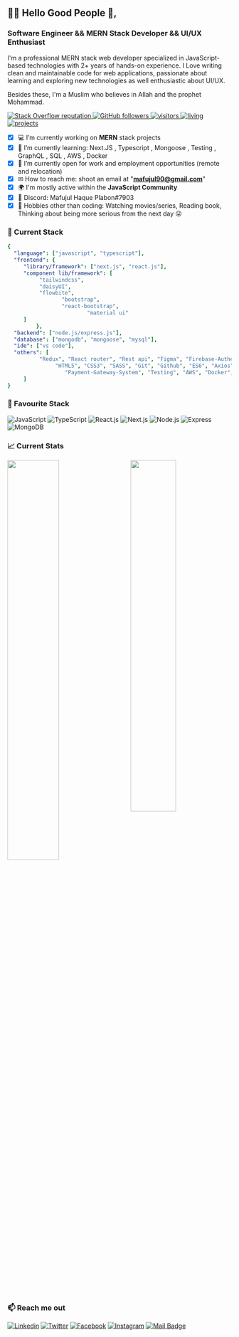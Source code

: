 ## :man_office_worker: Hello Good People 👋,
### Software Engineer && MERN Stack Developer && UI/UX Enthusiast

I'm a professional MERN stack web developer specialized in JavaScript-based technologies with 2+ years of hands-on experience. I Love writing clean and maintainable code for web applications, passionate about learning and exploring new technologies as well enthusiastic about UI/UX.

Besides these, I'm a Muslim who believes in Allah and the prophet Mohammad.
<p align="left">
       <a href="https://stackoverflow.com/users/19081882/mafujul-haque">
       <img alt="Stack Overflow reputation" src="https://img.shields.io/stackexchange/stackoverflow/r/19081882?color=orange&label=reputation&logo=stackoverflow">
       </a>
       <a href="https://github.com/MafujulHaquePlabon?tab=followers">
       <img alt="GitHub followers" src="https://img.shields.io/github/followers/MafujulHaquePlabon?color=green&logo=github">
       </a>
       <a href="https://github.com/MafujulHaquePlabon/">
       <img src="https://komarev.com/ghpvc/?username=MafujulHaquePlabon" alt="visitors" />
       </a>      
       <a href="https://github.com/MafujulHaquePlabon/">
       <img src="https://img.shields.io/badge/living-Dhaka-ff69b4?username=MafujulHaquePlabon" alt="living" />
       </a> 
       <a href="https://github.com/MafujulHaquePlabon/">
       <img src="https://img.shields.io/badge/projects-12-important?username=MafujulHaquePlabon" alt="projects" />
       </a> 
  </p>
  
- [x] 💻 I’m currently working on **MERN** stack projects
- [x] 🌱 I’m currently learning: Next.JS , Typescript , Mongoose , Testing , GraphQL , SQL , AWS , Docker
- [x] 👯 I’m currently open for work and employment opportunities (remote and relocation)
- [x] ✉  How to reach me: shoot an email at "**mafujul90@gmail.com**"
- [x] 🌍 I'm mostly active within the **JavaScript Community**
- [x] 💬 Discord: Mafujul Haque Plabon#7903
- [x] 🎿 Hobbies other than coding: Watching movies/series, Reading book, Thinking about being more serious from the next day 😜

### :eyes: Current Stack
```yaml
{
  "language": ["javascript", "typescript"],
  "frontend": {
     "library/framework": ["next.js", "react.js"],
     "component lib/framework": [
          "tailwindcss",
          "daisyUI",
          "flowbite",
                 "bootstrap",
                 "react-bootstrap",
                         "material ui"
     ]
         },
  "backend": ["node.js/express.js"], 
  "database": ["mongodb", "mongoose", "mysql"],
  "ide": ["vs code"],                     
  "others": [
          "Redux", "React router", "Rest api", "Figma", "Firebase-Authentication", "Netlify", "Surge", "Heroku",
               "HTML5", "CSS3", "SASS", "Git", "Github", "ES6", "Axios", "Chrome Dev Tools", "JWT", "Map",
                  "Payment-Gateway-System", "Testing", "AWS", "Docker", "Data Structure", "Algorithm" 
     ]
}
```
### 🫶 Favourite Stack

![JavaScript](https://img.shields.io/badge/JavaScript-F7DF1E?style=flat-square&logo=javascript&logoColor=black)
![TypeScript](https://img.shields.io/badge/TypeScript-777BB4?style=flat-square&logo=typescript&logoColor=white)
![React.js](https://img.shields.io/badge/React.js-0081CB?style=flat-square&logo=react&logoColor=61DAFB)
![Next.js](https://img.shields.io/badge/Next.js-0CC1F3?style=flat-square&logo=next&logoColor=61DAFB)
![Node.js](https://img.shields.io/badge/Node.js-43853D?style=flat-square&logo=node.js&logoColor=white)
![Express](https://img.shields.io/badge/Express.js-35495E?style=flat-square&logo=express.js&logoColor=4FC08D)
![MongoDB](https://img.shields.io/badge/MongoDB-663399?style=flat-square&logo=mongodb&logoColor=white)

### :chart_with_upwards_trend: Current Stats
<img  src="https://github-readme-stats.vercel.app/api?username=MafujulHaquePlabon&show_icons=true&hide_border=true&theme=react" width="45%" align="right" >
<img  src="https://github-readme-streak-stats.herokuapp.com/?user=MafujulHaquePlabon&hide_border=true&theme=react" width="48%" >

### :mailbox: Reach me out

[![Linkedin](https://img.shields.io/badge/LinkedIn-0077B5?style=flat-square&logo=linkedin&logoColor=white)](https://www.linkedin.com/in/mafujul-haque-plabon-a374581b0/) 
[![Twitter](https://img.shields.io/badge/Twitter-1DA1F2?style=flat-square&logo=twitter&logoColor=white)](https://twitter.com/Mafujul_Haque)
[![Facebook](https://img.shields.io/badge/Facebook-1877F2?style=flat-square&logo=facebook&logoColor=white)](https://www.facebook.com/mafujul.haqueplabon/)
[![Instagram](https://img.shields.io/badge/Instagram-d62976?style=flat-square&logo=instagram&logoColor=white)](https://www.instagram.com/mafujul_haque_plabon/)
[![Mail Badge](https://img.shields.io/badge/Gmail-D14836?style=flat-square&logo=gmail&logoColor=white)](mailto:mafujul90@gmail.com)
